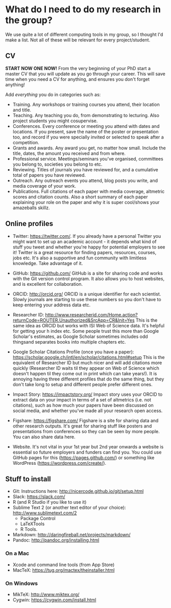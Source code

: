 # What do I need to do my research in the group?

We use quite a lot of different computing tools in my group, so I thought I'd make a list. Not all of these will be relevant for every project/student.

## CV
**START NOW ONE NOW!** 
From the very beginning of your PhD start a master CV that you will update as you go through your career. This will save time when you need a CV for anything, and ensures you don't forget anything!

Add *everything* you do in categories such as:

* Training. Any workshops or training courses you attend, their location and title.
* Teaching. Any teaching you do, from demonstrating to lecturing. Also project students you might cosupervise.
* Conferences. Every conference or meeting you attend with dates and locations. If you present, save the name of the poster or presentation too, and record if you were specially invited or selected to speak after a competition.
* Grants and awards. Any award you get, no matter how small. Include the title, dates, the amount you received and from where.
* Professional service. Meetings/seminars you've organised, committees you belong to, societies you belong to etc. 
* Reviewing. Titles of journals you have reviewed for, and a cumulative total of papers you have reviewed.
* Outreach. Any outreach events you attend, blog posts you write, and media coverage of your work.
* Publications. Full citations of each paper with media coverage, altmetric scores and citation counts. Also a short summary of each paper explaining your role on the paper and why it is super cool/shows your amazeballs skillz.

## Online profiles
* Twitter: https://twitter.com/. 
If you already have a personal Twitter you might want to set up an academic account - it depends what kind of stuff you tweet and whether you're happy for potential employers to see it! Twitter is a great resource for finding papers, resources, courses, jobs etc. It's also a supportive and fun community with limitless knowledge. Take advantage of it.

* GitHub: https://github.com/
GitHub is a site for sharing code and works with the Git version control program. It also allows you to host websites, and is excellent for collaboration.

* ORCID: http://orcid.org/
ORCID is a unique identifier for each scientist. Slowly journals are starting to use these numbers so you don't have to keep entering your address data etc.

* Researcher ID: http://www.researcherid.com/Home.action?returnCode=ROUTER.Unauthorized&SrcApp=CR&Init=Yes
This is the same idea as ORCID but works with ISI Web of Science data. It's helpful for getting your h index etc. Some people trust this more than Google Scholar's estimates, as Google Scholar sometimes includes odd thingsand separates books into multiple chapters etc.

* Google Scholar Citations Profile (once you have a paper): https://scholar.google.ch/intl/en/scholar/citations.html#setup
This is the equivalent of Researcher ID but much nicer and will add citations more quickly (Researcher ID waits til they appear on Web of Science which doesn't happen til they come out in print which can take years!). It is annoying having three different profiles that do the same thing, but they don't take long to setup and different people prefer different ones.

* Impact Story: https://impactstory.org/
Impact story uses your ORCID to extract data on your impact in terms of a set of altmetrics (i.e. not citations), such as how much your papers have been discussed on social media, and whether you've made all your research open access.

* Figshare: https://figshare.com/
Figshare is a site for sharing data and other research outputs. It's great for sharing stuff like posters and presentations from conferences so they can be seen by more people. You can also share data here.

* Website. 
It's not vital in your 1st year but 2nd year onwards a website is essential so future employers and funders can find you. You could use GitHub pages for this (https://pages.github.com/) or something like WordPress (https://wordpress.com/create/). 

## Stuff to install
* Git: Instructions here: http://nicercode.github.io/git/setup.html
* Slack: https://slack.com/
* R (and R Studio if you like to use it) 
* Sublime Text 2 (or another text editor of your choice): http://www.sublimetext.com/2
	* Package Control
	* LaTeXTools
	* R Tools.
* Markdown: http://daringfireball.net/projects/markdown/
* Pandoc: http://pandoc.org/installing.html

### On a Mac
* Xcode and command line tools (from App Store)
* MacTeX: https://tug.org/mactex/theinstaller.html

### On Windows
* MikTeX: http://www.miktex.org/
* Cygwin: https://cygwin.com/install.html

